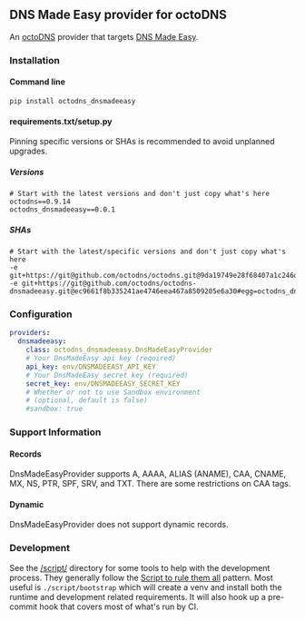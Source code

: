 ## DNS Made Easy provider for octoDNS

An [octoDNS](https://github.com/octodns/octodns/) provider that targets [DNS Made Easy](https://dnsmadeeasy.com/).

### Installation

#### Command line

```
pip install octodns_dnsmadeeasy
```

#### requirements.txt/setup.py

Pinning specific versions or SHAs is recommended to avoid unplanned upgrades.

##### Versions

```
# Start with the latest versions and don't just copy what's here
octodns==0.9.14
octodns_dnsmadeeasy==0.0.1
```

##### SHAs

```
# Start with the latest/specific versions and don't just copy what's here
-e git+https://git@github.com/octodns/octodns.git@9da19749e28f68407a1c246dfdf65663cdc1c422#egg=octodns
-e git+https://git@github.com/octodns/octodns-dnsmadeeasy.git@ec9661f8b335241ae4746eea467a8509205e6a30#egg=octodns_dnsmadeeasy
```

### Configuration

```yaml
providers:
  dnsmadeeasy:
    class: octodns_dnsmadeeasy.DnsMadeEasyProvider
    # Your DnsMadeEasy api key (required)
    api_key: env/DNSMADEEASY_API_KEY
    # Your DnsMadeEasy secret key (required)
    secret_key: env/DNSMADEEASY_SECRET_KEY
    # Whether or not to use Sandbox environment
    # (optional, default is false)
    #sandbox: true
```

### Support Information

#### Records

DnsMadeEasyProvider supports A, AAAA, ALIAS (ANAME), CAA, CNAME, MX, NS, PTR, SPF, SRV, and TXT. There are some restrictions on CAA tags.

#### Dynamic

DnsMadeEasyProvider does not support dynamic records.

### Development

See the [/script/](/script/) directory for some tools to help with the development process. They generally follow the [Script to rule them all](https://github.com/github/scripts-to-rule-them-all) pattern. Most useful is `./script/bootstrap` which will create a venv and install both the runtime and development related requirements. It will also hook up a pre-commit hook that covers most of what's run by CI.
